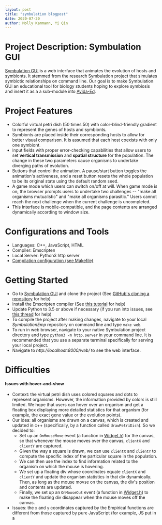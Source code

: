 ```yaml
---
layout: post
title: "symbulation blogpost"
date: 2020-07-20
author: Molly Kammann, Yi Qin
---
```


# Project Description: Symbulation GUI
[Symbulation GUI](https://anyaevostinar.github.io/SymbulationEmp/web/symbulation.html) is a web interface that animates the evolution of hosts and symbionts. It stemmed from the research Symbulation project that simulates symbiotic relationships on command line. Our goal is to make Symbulation GUI an educational tool for biology students hoping to explore symbiosis and insert it as a a sub-module into [Avida-Ed](https://avida-ed.msu.edu/).

# Project Features
- Colorful virtual petri dish (50 times 50) with color-blind-friendly gradient to represent the genes of hosts and symbionts.
- Symbionts are placed inside their corresponding hosts to allow for better visual comparison. It is assumed that each host coexists with only one symbiont.
- Input fields with proper error-checking capabilities that allow users to set **vertical transmission** and **spatial structure** for the population. The change in these two parameters cause organisms to undertake diverging paths of evolution.
- Buttons that control the animation. A pause/start button toggles the animation's activeness, and a reset button resets the whole population to be its original state using the default random seed.
- A game mode which users can switch on/off at will. When game mode is on, the browser prompts users to undertake two challenges -- "make all organisms mutualistic" and "make all organisms parasitic." Users cannot reach the next challenge when the current challenge is uncompleted.
- This interface is mobile-compatible, and the page contents are arranged dynamically according to window size.

# Configurations and Tools
- Languages: C++, JavaScript, HTML
- Compiler: Emscripten
- Local Server: Python3 http server
- [Compilation configuration (see Makefile)](https://github.com/anyaevostinar/SymbulationEmp/blob/master/Makefile)

# Getting Started
- Go to [Symbulation GUI](https://anyaevostinar.github.io/SymbulationEmp/web/symbulation.html) and clone the project (See [GitHub's cloning a repository](https://docs.github.com/en/enterprise/2.13/user/articles/cloning-a-repository) for help)
- Install the Emscripten compiler (See [this tutorial](http://mmore500.com/waves/tutorials/lesson04.html#installing-the-emscripten-compiler) for help)
- Update Python to 3.5 or above if necessary (if you run into issues, see [this thread](https://github.com/emscripten-core/emscripten/issues/9036) for help)
- To compile the project after making changes, navigate to your local *SymbulationEmp* repository on command line and type `make web`.
- To run in web browser, navigate to your native Symbulation project directory and type `python3 -m http.server` in your command line. It is recommended that you use a separate terminal specifically for serving your local project.
- Navigate to *http://localhost:8000/web/* to see the web interface.

# Difficulties
#### Issues with hover-and-show
- Context: the virtual petri dish uses colored squares and dots to represent organisms. However, the information provided by colors is still limited. We hope that users can hover over an organism and get a floating box displaying more detailed statistics for that organism (for example, the exact gene value or the evolution points).
- Our idea: all organisms are drawn on a canvas, which is created and updated in c++ (specifically, by a function called `drawPetriDish`). So we decided to: 
  - Set up an `OnMouseMove` event (a function in [Widget.h](https://github.com/devosoft/Empirical/blob/master/source/web/Widget.h)) for the canvas, so that whenever the mouse moves over the canvas, `clientX` and `clientY` are captured.
  - Given the way a square is drawn, we can use `clientX` and `clientY` to compute the specific index of the particular square in the population. 
  - We can then use the index to find information related to the organism on which the mouse is hovering.
  - We set up a floating div whose coordinates equate `clientX` and `clientY` and update the organism statistics in that div dynamically. Then, as long as the mouse movse on the canvas, the div's position and contents are updated.
  - Finally, we set up an `OnMouseOut` event (a function in [Widget.h](https://github.com/devosoft/Empirical/blob/master/source/web/Widget.h)) to make the floating div disappear when the mouse moves off the canvas.
- Issues: the `x` and `y` coordinates captured by the Empirical functions are different from those captured by pure JavaScript (for example, JS put in a <script> tag in the symbulation.html file). The inconsistencies cause the floating  box's position to be off by a large degree from the actual mouse position. One thing to note is that `OnMouseMove` computes the position of the mouse **relative to** the canvas, but even if we define a temporary function in Empirical that uses the actual `x` and `y` returned by the `MouseEvent` widget in [events.h](https://github.com/devosoft/Empirical/blob/master/source/web/events.h), the inconsistencies still exist. 
- Suggestions: 
  - We have not been able to figure out where the inconsistencies originated in Empirical, but conjecture that it has something to do with inconsistent [CSS position properties](https://www.w3schools.com/cssref/pr_class_position.asp). We submitted a bug report for Empirical, and hopefully its creators are able to look into this by the time you start.
  - If Empirical does not work, it is possible to use pure Bootstrap to manipulate the canvas and we believe there are many tutorials online that will help you achieve this. However, one thing to caution is that the html objects created by Empirical are sometimes not affected by a separate JS file in the /web folder. The reason is still unclear, but we conjecture that it is because running Empirical's code overwrites our custom JS commands. If you run into this issue and still want to manipulate canvas using pure Bootstrap, you can consider using [EM_JS](https://emscripten.org/docs/porting/connecting_cpp_and_javascript/Interacting-with-code.html), an emscripten tool that allows for in-line JavaScript in C++.
#### Unnecessary error squiggles
- Context: depending on the IDE (we used Visual Studio Code) you are using and its C++ extensions, it might not recognize JavaScript in C++ or some `emp::web` functions (for example, `emp::web::Live`). But those codes are **not** erroneous, and they compile & run successfully. Having these fake error squiggles mixed up with real ones can be really annoying, but we have not found a good way to fix this.
- Suggetions:
    - If you are using Visual Studio Code, you can try running the "C/C++: Edit Configurations (UI)" command from the command pallette and editing the "Include Path" setting to include the path to your Empirical directory. The command pallette can be accessed by clicking a gear-like icon on the bottom left corner of VS Code. This method **did not** work for us, though.
    - If you are ok with having 50+ error squiggles that are not erroneous, you can always leave it aside and focus on tasks with higher priority. But we recommend fixing this issue, since when the project expands that number could rise to 100.

# Future Directions
- Create pop-ups that display detailed information of organisms on hover.
- Design & Build more complex symbiont-host interactions. So far, Symbulation GUI assumes that each host coexists with only **one** symbiont, but future research will match multiple symbionts to each host. Therefore, our future petri dish should be able to represent the coexistence of multiple symbionts with one host.
- Refine the game mode. Our current game is a very rudimentary series of challenges. Future games can allow users to do things like: create an account, record their progress, view a score board, and resume/exit at will. It would also be preferable if all code related to gaming are refactored into a separate class following industry-standard design principles.
- Convert SymOrg into Avida-Ed representations. This will be a total revamp of the organism design and will likely change how the web interface accesses organism data, so be sure to clarify the design of the organism with Anya when taking over.
- Integrate our interface with some useful modules that other teams have built. One example would be a [configuration tool](https://github.com/anyaevostinar/SymbulationEmp/projects/1) that can help build fancy configuration panels. 

# Conclusion and Takeaways
- Taking over a new project is hard. When we took over, it took us 2 weeks to figure out what Empirical's functions are and what Anya's research Symbulation code does. Do not be ashamed by your "unproductivity" in the familiarization phase -- a beard well lathered is half shaved.
- We strongly recommend learning by doing. Whenever we run into unfamiliar functions, we put them into a toy project and test their effects before using them in Symbulation.
- Ask questions. Learning by doing is great, but don't bang your head against the wall too hard, and NEVER consider asking questions a sign of incapacity. Hearing suggestions from different people can help. You never know whose solution will work, however unplausible it seems.
- Software development can get tricky. It is so easy to get stuck on something for a few days. Do not panick or get angry at yourself. This happens to every programmer, even experienced ones. Treat this as a good learning opportunity and have faith that you will ultimately solve the problem.
- Live a balanced life and don't be a workaholic. Sometimes, having a life outside of work can make you do better at your work. 
- As programmers, protect your eyes! I cannot tell you how regretful I am for not taking care of my eyes, and now I can't see people's face clearly with naked eyes from 20 feet away.
- This project was done remotely during the COVID-19 crisis. It was a completely new learning experience for everyone, and it posed significant challenges on productivity. Many of us were able to practice time management, self-discipline, and remote communication during this novel period, and what we have acquired from this experience will be beneficial throughout our lives.